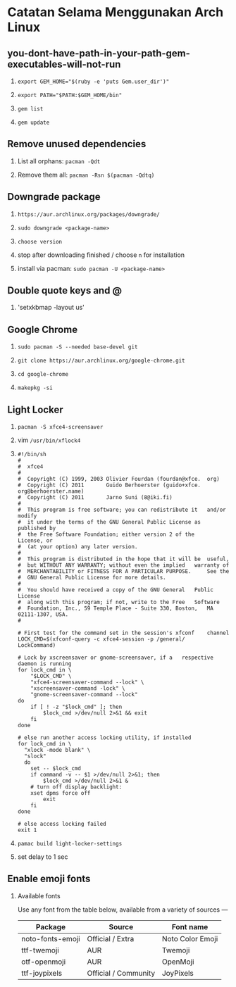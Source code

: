 # Catatan Selama Menggunakan Arch Linux

## you-dont-have-path-in-your-path-gem-executables-will-not-run

1. `export GEM_HOME="$(ruby -e 'puts Gem.user_dir')"`

2. `export PATH="$PATH:$GEM_HOME/bin"`

3. `gem list`

4. `gem update`

## Remove unused dependencies

1. List all orphans: `pacman -Qdt`

2. Remove them all: `pacman -Rsn $(pacman -Qdtq)`

## Downgrade package

1. `https://aur.archlinux.org/packages/downgrade/`

2. `sudo downgrade <package-name>`

3. `choose version`

4. stop after downloading finished / choose `n` for installation

5. install via pacman: `sudo pacman -U <package-name>`

## Double quote keys and @

1. 'setxkbmap -layout us'

## Google Chrome

1. `sudo pacman -S --needed base-devel git`

2. `git clone https://aur.archlinux.org/google-chrome.git`

3. `cd google-chrome`

4. `makepkg -si`

## Light Locker

1. `pacman -S xfce4-screensaver`

1. vim `/usr/bin/xflock4`

1.
    ```
    #!/bin/sh
    #
    #  xfce4
    #
    #  Copyright (C) 1999, 2003 Olivier Fourdan (fourdan@xfce.  org)
    #  Copyright (C) 2011       Guido Berhoerster (guido+xfce.  org@berhoerster.name)
    #  Copyright (C) 2011       Jarno Suni (8@iki.fi)
    #
    #  This program is free software; you can redistribute it   and/or modify
    #  it under the terms of the GNU General Public License as  published by
    #  the Free Software Foundation; either version 2 of the    License, or
    #  (at your option) any later version.
    #
    #  This program is distributed in the hope that it will be  useful,
    #  but WITHOUT ANY WARRANTY; without even the implied   warranty of
    #  MERCHANTABILITY or FITNESS FOR A PARTICULAR PURPOSE.     See the
    #  GNU General Public License for more details.
    #
    #  You should have received a copy of the GNU General   Public License
    #  along with this program; if not, write to the Free   Software
    #  Foundation, Inc., 59 Temple Place - Suite 330, Boston,   MA 02111-1307, USA.
    #

    # First test for the command set in the session's xfconf    channel
    LOCK_CMD=$(xfconf-query -c xfce4-session -p /general/   LockCommand)

    # Lock by xscreensaver or gnome-screensaver, if a   respective daemon is running
    for lock_cmd in \
        "$LOCK_CMD" \
        "xfce4-screensaver-command --lock" \
        "xscreensaver-command -lock" \
        "gnome-screensaver-command --lock"
    do
        if [ ! -z "$lock_cmd" ]; then
            $lock_cmd >/dev/null 2>&1 && exit
        fi
    done

    # else run another access locking utility, if installed
    for lock_cmd in \
      "xlock -mode blank" \
      "slock"
      do
        set -- $lock_cmd
        if command -v -- $1 >/dev/null 2>&1; then
            $lock_cmd >/dev/null 2>&1 &
    	# turn off display backlight:
    	xset dpms force off
            exit
        fi
    done

    # else access locking failed
    exit 1
    ```
1. `pamac build light-locker-settings`

1. set delay to 1 sec

## Enable emoji fonts

1. Available fonts

    Use any font from the table below, available from a variety of sources —


    **Package** | **Source** | **Font name**
    --- | --- | ---
    noto-fonts-emoji | Official / Extra | Noto Color Emoji
    ttf-twemoji | AUR | Twemoji
    otf-openmoji | AUR | OpenMoji
    ttf-joypixels | Official / Community | JoyPixels

